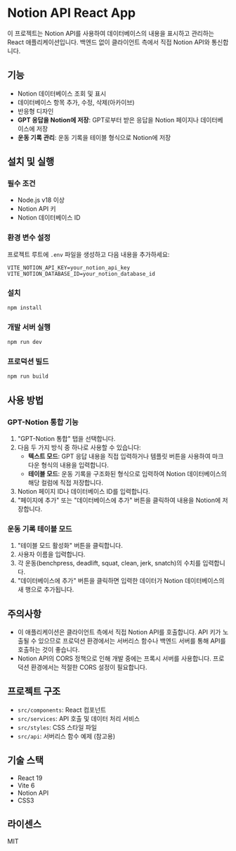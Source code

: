 # Notion API React App

이 프로젝트는 Notion API를 사용하여 데이터베이스의 내용을 표시하고 관리하는 React 애플리케이션입니다. 백엔드 없이 클라이언트 측에서 직접 Notion API와 통신합니다.

## 기능

- Notion 데이터베이스 조회 및 표시
- 데이터베이스 항목 추가, 수정, 삭제(아카이브)
- 반응형 디자인
- **GPT 응답을 Notion에 저장**: GPT로부터 받은 응답을 Notion 페이지나 데이터베이스에 저장
- **운동 기록 관리**: 운동 기록을 테이블 형식으로 Notion에 저장

## 설치 및 실행

### 필수 조건

- Node.js v18 이상
- Notion API 키
- Notion 데이터베이스 ID

### 환경 변수 설정

프로젝트 루트에 `.env` 파일을 생성하고 다음 내용을 추가하세요:

```
VITE_NOTION_API_KEY=your_notion_api_key
VITE_NOTION_DATABASE_ID=your_notion_database_id
```

### 설치

```bash
npm install
```

### 개발 서버 실행

```bash
npm run dev
```

### 프로덕션 빌드

```bash
npm run build
```

## 사용 방법

### GPT-Notion 통합 기능

1. "GPT-Notion 통합" 탭을 선택합니다.
2. 다음 두 가지 방식 중 하나로 사용할 수 있습니다:
   - **텍스트 모드**: GPT 응답 내용을 직접 입력하거나 템플릿 버튼을 사용하여 마크다운 형식의 내용을 입력합니다.
   - **테이블 모드**: 운동 기록을 구조화된 형식으로 입력하여 Notion 데이터베이스의 해당 컬럼에 직접 저장합니다.
3. Notion 페이지 ID나 데이터베이스 ID를 입력합니다.
4. "페이지에 추가" 또는 "데이터베이스에 추가" 버튼을 클릭하여 내용을 Notion에 저장합니다.

### 운동 기록 테이블 모드

1. "테이블 모드 활성화" 버튼을 클릭합니다.
2. 사용자 이름을 입력합니다.
3. 각 운동(benchpress, deadlift, squat, clean, jerk, snatch)의 수치를 입력합니다.
4. "데이터베이스에 추가" 버튼을 클릭하면 입력한 데이터가 Notion 데이터베이스의 새 행으로 추가됩니다.

## 주의사항

- 이 애플리케이션은 클라이언트 측에서 직접 Notion API를 호출합니다. API 키가 노출될 수 있으므로 프로덕션 환경에서는 서버리스 함수나 백엔드 서버를 통해 API를 호출하는 것이 좋습니다.
- Notion API의 CORS 정책으로 인해 개발 중에는 프록시 서버를 사용합니다. 프로덕션 환경에서는 적절한 CORS 설정이 필요합니다.

## 프로젝트 구조

- `src/components`: React 컴포넌트
- `src/services`: API 호출 및 데이터 처리 서비스
- `src/styles`: CSS 스타일 파일
- `src/api`: 서버리스 함수 예제 (참고용)

## 기술 스택

- React 19
- Vite 6
- Notion API
- CSS3

## 라이센스

MIT
